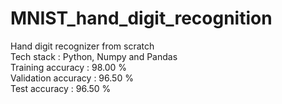 # MNIST_hand_digit_recognition
Hand digit recognizer from scratch <br>
Tech stack : Python, Numpy and Pandas <br>
Training accuracy : 98.00 % <br> 
Validation accuracy : 96.50 % <br>
Test accuracy : 96.50 % <br>
